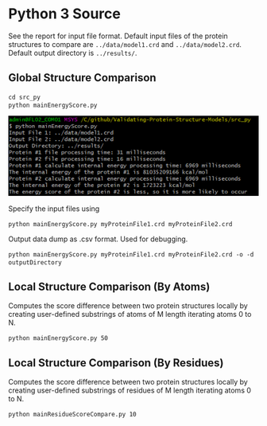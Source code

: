 # Python 3 Source

See the report for input file format. Default input files of the protein structures to compare are `../data/model1.crd` and `../data/model2.crd`. Default output directory is `../results/`.

## Global Structure Comparison
```shell
cd src_py
python mainEnergyScore.py
```
![python](https://github.com/bradosia/Validating-Protein-Structure-Models/blob/master/share/console-run-py_D20200312.png)

Specify the input files using
```shell
python mainEnergyScore.py myProteinFile1.crd myProteinFile2.crd
```

Output data dump as .csv format. Used for debugging.
```shell
python mainEnergyScore.py myProteinFile1.crd myProteinFile2.crd -o -d outputDirectory
```

## Local Structure Comparison (By Atoms)

Computes the score difference between two protein structures locally by creating user-defined substrings of atoms of M length iterating atoms 0 to N. 
```shell
python mainEnergyScore.py 50
```

## Local Structure Comparison (By Residues)

Computes the score difference between two protein structures locally by creating user-defined substrings of residues of M length iterating atoms 0 to N. 
```shell
python mainResidueScoreCompare.py 10
```